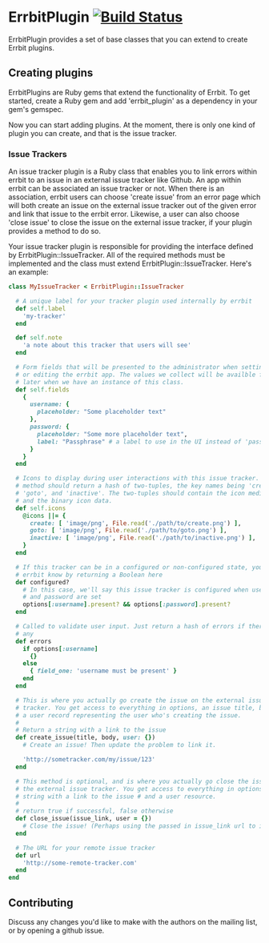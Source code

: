 # ErrbitPlugin [![Build Status](https://travis-ci.org/errbit/errbit_plugin.svg?branch=master)](https://travis-ci.org/errbit/errbit_plugin)
ErrbitPlugin provides a set of base classes that you can extend to create
Errbit plugins.

## Creating plugins
ErrbitPlugins are Ruby gems that extend the functionality of Errbit. To get
started, create a Ruby gem and add 'errbit_plugin' as a dependency in your
gem's gemspec.

Now you can start adding plugins. At the moment, there is only one kind of
plugin you can create, and that is the issue tracker.

### Issue Trackers
An issue tracker plugin is a Ruby class that enables you to link errors within
errbit to an issue in an external issue tracker like Github. An app within
errbit can be associated an issue tracker or not. When there is an association,
errbit users can choose 'create issue' from an error page which will both
create an issue on the external issue tracker out of the given error and link
that issue to the errbit error. Likewise, a user can also choose 'close issue'
to close the issue on the external issue tracker, if your plugin provides a 
method to do so.

Your issue tracker plugin is responsible for providing the interface defined by
ErrbitPlugin::IssueTracker. All of the required methods must be implemented and
the class must extend ErrbitPlugin::IssueTracker. Here's an example:
```ruby
class MyIssueTracker < ErrbitPlugin::IssueTracker

  # A unique label for your tracker plugin used internally by errbit
  def self.label
    'my-tracker'
  end

  def self.note
    'a note about this tracker that users will see'
  end

  # Form fields that will be presented to the administrator when setting up
  # or editing the errbit app. The values we collect will be availble for use
  # later when we have an instance of this class.
  def self.fields
    {
      username: {
        placeholder: "Some placeholder text"
      },
      password: {
        placeholder: "Some more placeholder text",
        label: "Passphrase" # a label to use in the UI instead of 'password'
      }
    }
  end

  # Icons to display during user interactions with this issue tracker. This
  # method should return a hash of two-tuples, the key names being 'create',
  # 'goto', and 'inactive'. The two-tuples should contain the icon media type
  # and the binary icon data.
  def self.icons
    @icons ||= {
      create: [ 'image/png', File.read('./path/to/create.png') ],
      goto: [ 'image/png', File.read('./path/to/goto.png') ],
      inactive: [ 'image/png', File.read('./path/to/inactive.png') ],
    }
  end

  # If this tracker can be in a configured or non-configured state, you can let
  # errbit know by returning a Boolean here
  def configured?
    # In this case, we'll say this issue tracker is configured when username
    # and password are set
    options[:username].present? && options[:password].present?
  end

  # Called to validate user input. Just return a hash of errors if there are
  # any
  def errors
    if options[:username]
      {}
    else
      { field_one: 'username must be present' }
    end
  end

  # This is where you actually go create the issue on the external issue
  # tracker. You get access to everything in options, an issue title, body and
  # a user record representing the user who's creating the issue.
  #
  # Return a string with a link to the issue
  def create_issue(title, body, user: {})
    # Create an issue! Then update the problem to link it.

    'http://sometracker.com/my/issue/123'
  end

  # This method is optional, and is where you actually go close the issue on
  # the external issue tracker. You get access to everything in options, a
  # string with a link to the issue # and a user resource.
  #
  # return true if successful, false otherwise
  def close_issue(issue_link, user = {})
    # Close the issue! (Perhaps using the passed in issue_link url to identify it.)
  end

  # The URL for your remote issue tracker
  def url
    'http://some-remote-tracker.com'
  end
end
```



## Contributing

Discuss any changes you'd like to make with the authors on the mailing list, or
by opening a github issue.
